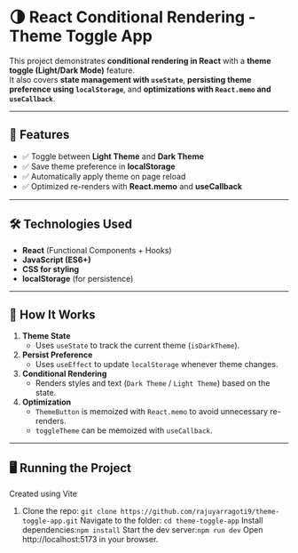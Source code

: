 # 🌗 React Conditional Rendering - Theme Toggle App

This project demonstrates **conditional rendering in React** with a **theme toggle (Light/Dark Mode)** feature.  
It also covers **state management with `useState`**, **persisting theme preference using `localStorage`**, and **optimizations with `React.memo` and `useCallback`**.

---

## 🚀 Features
- ✅ Toggle between **Light Theme** and **Dark Theme**
- ✅ Save theme preference in **localStorage**
- ✅ Automatically apply theme on page reload
- ✅ Optimized re-renders with **React.memo** and **useCallback**

---

## 🛠️ Technologies Used
- **React** (Functional Components + Hooks)
- **JavaScript (ES6+)**
- **CSS for styling**
- **localStorage** (for persistence)

---

## 📖 How It Works
1. **Theme State**  
   - Uses `useState` to track the current theme (`isDarkTheme`).
2. **Persist Preference**  
   - Uses `useEffect` to update `localStorage` whenever theme changes.
3. **Conditional Rendering**  
   - Renders styles and text (`Dark Theme` / `Light Theme`) based on the state.
4. **Optimization**  
   - `ThemeButton` is memoized with `React.memo` to avoid unnecessary re-renders.
   - `toggleTheme` can be memoized with `useCallback`.

---

## 🖥️ Running the Project

Created using Vite 

1. Clone the repo:
   ```git clone https://github.com/rajuyarragoti9/theme-toggle-app.git```
Navigate to the folder: ```cd theme-toggle-app```
Install dependencies:```npm install```
Start the dev server:```npm run dev```
Open http://localhost:5173 in your browser.